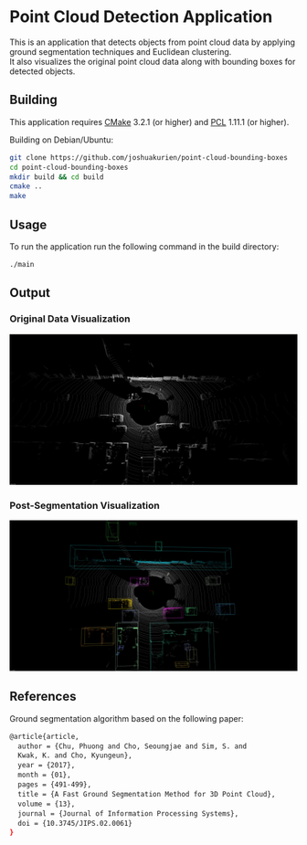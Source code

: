 # Point Cloud Detection Application

This is an application that detects objects from point cloud data by applying ground segmentation techniques and Euclidean clustering. 
<br /> It also visualizes the original point cloud data along with bounding boxes for detected objects.

## Building

This application requires [CMake](https://cmake.org/) 3.2.1 (or higher) and [PCL](https://pointclouds.org/) 1.11.1 (or higher).  
  
Building on Debian/Ubuntu:

```bash
git clone https://github.com/joshuakurien/point-cloud-bounding-boxes
cd point-cloud-bounding-boxes
mkdir build && cd build
cmake ..
make
```

## Usage

To run the application run the following command in the build directory:
```bash
./main
```

## Output
### Original Data Visualization
![Original Data](sample/original.png?raw=true "Original Data")

### Post-Segmentation Visualization
![Post-Segmentation](sample/post_segmentation.png?raw=true "Post-Segmentation")

## References
Ground segmentation algorithm based on the following paper:
```bash
@article{article,
  author = {Chu, Phuong and Cho, Seoungjae and Sim, S. and 
  Kwak, K. and Cho, Kyungeun},
  year = {2017},
  month = {01},
  pages = {491-499},
  title = {A Fast Ground Segmentation Method for 3D Point Cloud},
  volume = {13},
  journal = {Journal of Information Processing Systems},
  doi = {10.3745/JIPS.02.0061}
}
```
